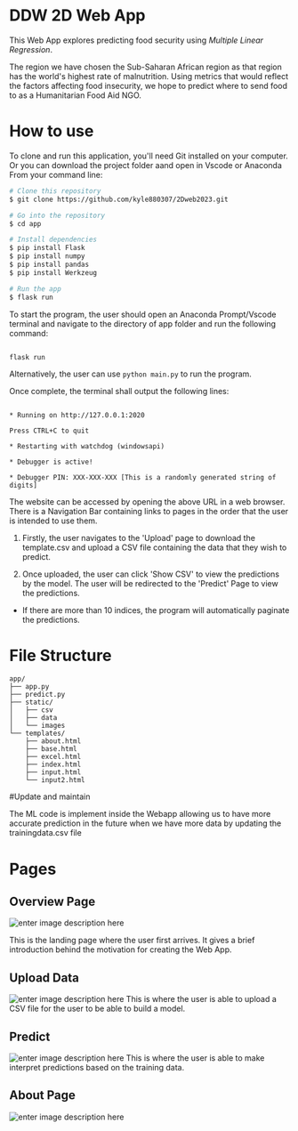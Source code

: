 # DDW 2D Web App

This Web App explores predicting food security using *Multiple Linear Regression*.
  
The region we have chosen the Sub-Saharan African region as that region has the world's highest rate of malnutrition. Using metrics that would reflect the factors affecting food insecurity, we hope to predict where to send food to as a Humanitarian Food Aid NGO.

# How to use

To clone and run this application, you'll need Git installed on your computer. Or you can download the project folder aand open in Vscode or Anaconda From your command line:

```bash
# Clone this repository
$ git clone https://github.com/kyle880307/2Dweb2023.git

# Go into the repository
$ cd app

# Install dependencies
$ pip install Flask
$ pip install numpy
$ pip install pandas
$ pip install Werkzeug

# Run the app
$ flask run
```


To start the program, the user should open an Anaconda Prompt/Vscode terminal and navigate to the directory of app folder and run the following command:

```

flask run

```

Alternatively, the user can use `python main.py` to run the program.

Once complete, the terminal shall output the following lines:


```

* Running on http://127.0.0.1:2020

Press CTRL+C to quit

* Restarting with watchdog (windowsapi)

* Debugger is active!

* Debugger PIN: XXX-XXX-XXX [This is a randomly generated string of digits]

```

The website can be accessed by opening the above URL in a web browser. There is a Navigation Bar containing links to pages in the order that the user is intended to use them.

1. Firstly, the user navigates to the 'Upload' page to download the template.csv and upload a CSV file containing the data that they wish to predict.


2. Once uploaded, the user can click 'Show CSV' to view the predictions by the model. The user will be redirected to the 'Predict' Page to view the predictions.

- If there are more than 10 indices, the program will automatically paginate the predictions.
  

# File Structure

```  
app/
├── app.py
├── predict.py
├── static/
│   ├── csv
│   ├── data
│   └── images
└── templates/
	├── about.html
	├── base.html
	├── excel.html
	├── index.html
	├── input.html
	└── input2.html
```

#Update and maintain

The ML code is implement inside the Webapp allowing us to have more accurate prediction in the future when we have more data by updating the trainingdata.csv file

# Pages
  
## Overview Page
![enter image description here](https://i.imgur.com/sE5gRhN.png)
  
This is the landing page where the user first arrives. It gives  a brief introduction behind the motivation for creating the Web App.
## Upload Data

  ![enter image description here](https://i.imgur.com/ssZWG9J.png)
This is where the user is able to upload a CSV file for the user to be able to build a model.
## Predict
![enter image description here](https://i.imgur.com/qmGPvLr.png) This is where the user is able to make interpret predictions based on the training data.
## About Page
![enter image description here](https://i.imgur.com/WLwunhW.png)
